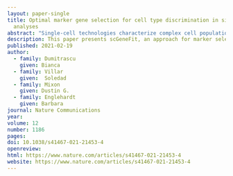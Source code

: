 ```yaml
---
layout: paper-single
title: Optimal marker gene selection for cell type discrimination in single cell
  analyses
abstract: "Single-cell technologies characterize complex cell populations across multiple data  modalities at unprecedented scale and resolution. Multi-omic data for single cell gene expression, in situ hybridization, or single cell chromatin states are increasingly available across diverse tissue types. When isolating specific cell types from a sample of disassociated cells or performing in situ sequencing in collections of heterogeneous cells, one challenging task is to select a small set of informative markers that robustly enable the identification and discrimination of specific cell types or cell states as precisely as possible. Given single cell RNA-seq data and a set of cellular labels to discriminate, scGeneFit selects gene markers that jointly optimize cell label recovery using label-aware compressive classification methods. This results in a substantially more robust and less redundant set of markers than existing methods, most of which identify markers that separate each cell label from the rest. When applied to a data set given a hierarchy of cell types as labels, the markers found by our method improves the recovery of the cell type hierarchy with fewer markers than existing methods using a computationally efficient and principled optimization."
description: This paper presents scGeneFit, an approach for marker selection in single cell RNA-seq. This method selects gene markers that jointly optimize cell label recovery using label-aware compressive classification methods. 
published: 2021-02-19
author: 
  - family: Dumitrascu
    given: Bianca
  - family: Villar
    given:  Soledad 
  - family: Mixon 
    given: Dustin G. 
  - family: Englehardt
    given: Barbara
journal: Nature Communications
year:
volume: 12
number: 1186
pages:
doi: 10.1038/s41467-021-21453-4
openreview:
html: https://www.nature.com/articles/s41467-021-21453-4
website: https://www.nature.com/articles/s41467-021-21453-4
---
```

